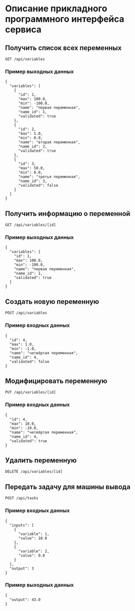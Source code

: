 # Описание прикладного программного интерфейса сервиса

## Получить список всех переменных

```
GET /api/variables
```

### Пример выходных данных

```
{
  "variables": [
    {
      "id": 1,
      "max": 100.0,
      "min": -100.0,
      "name": "первая переменная",
      "name_id": 1,
      "validated": true
    },
    {
      "id": 2,
      "max": 1.0,
      "min": 0.0,
      "name": "вторая переменная",
      "name_id": 2,
      "validated": true
    },
    {
      "id": 3,
      "max": 50.0,
      "min": 0.0,
      "name": "третья переменная",
      "name_id": 3,
      "validated": false
    }
  ]
}
```

## Получить информацию о переменной

```
GET /api/variables/[id]
```

### Пример выходных данных

```
{
  "variables": {
    "id": 1,
    "max": 100.0,
    "min": -100.0,
    "name": "первая переменная",
    "name_id": 1,
    "validated": true
  }
}
```

## Создать новую переменную

```
POST /api/variables
```

### Пример входных данных

```
{
  "id": 4,
  "max": 1.0,
  "min": -1.0,
  "name": "четвёртая переменная",
  "name_id": 4,
  "validated": false
}
```

## Модифицировать переменную

```
PUT /api/variables/[id]
```

### Пример входных данных

```
{
  "id": 4,
  "max": 10.0,
  "min": -10.0,
  "name": "четвёртая переменная",
  "name_id": 4,
  "validated": true
}
```

## Удалить переменную

```
DELETE /api/variables/[id]
```

## Передать задачу для машины вывода

```
POST /api/tasks
```

### Пример входных данных

```
{ 
  "inputs": [ 
	{ 
	  "variable": 1, 
	  "value": 10.0 
	}, 
	{ 
	  "variable": 2, 
	  "value": 0.0 
	} 
  ],
  "output": 3
}
```

### Пример выходных данных

```
{
  "output": 43.0
}
```
